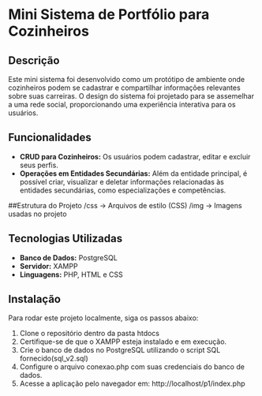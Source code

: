 # Mini Sistema de Portfólio para Cozinheiros

## Descrição
Este mini sistema foi desenvolvido como um protótipo de ambiente onde cozinheiros podem se cadastrar e compartilhar informações relevantes sobre suas carreiras. O design do sistema foi projetado para se assemelhar a uma rede social, proporcionando uma experiência interativa para os usuários.

## Funcionalidades
- **CRUD para Cozinheiros:** Os usuários podem cadastrar, editar e excluir seus perfis.
- **Operações em Entidades Secundárias:** Além da entidade principal, é possível criar, visualizar e deletar informações relacionadas às entidades secundárias, como especializações e competências.

##Estrutura do Projeto
/css          -> Arquivos de estilo (CSS)
/img          -> Imagens usadas no projeto


## Tecnologias Utilizadas
- **Banco de Dados:** PostgreSQL
- **Servidor:** XAMPP
- **Linguagens:** PHP, HTML e CSS

## Instalação
Para rodar este projeto localmente, siga os passos abaixo:

1. Clone o repositório dentro da pasta htdocs
2. Certifique-se de que o XAMPP esteja instalado e em execução.
3. Crie o banco de dados no PostgreSQL utilizando o script SQL fornecido(sql_v2.sql)
4. Configure o arquivo conexao.php com suas credenciais do banco de dados.
5. Acesse a aplicação pelo navegador em: http://localhost/p1/index.php
